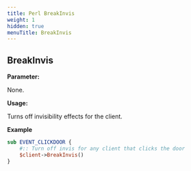 ```yaml
---
title: Perl BreakInvis
weight: 1
hidden: true
menuTitle: BreakInvis
---
```


## BreakInvis

**Parameter:**

None.

**Usage:**

Turns off invisibility effects for the client.

**Example**

```perl
sub EVENT_CLICKDOOR {
    #:: Turn off invis for any client that clicks the door
    $client->BreakInvis()
}
```